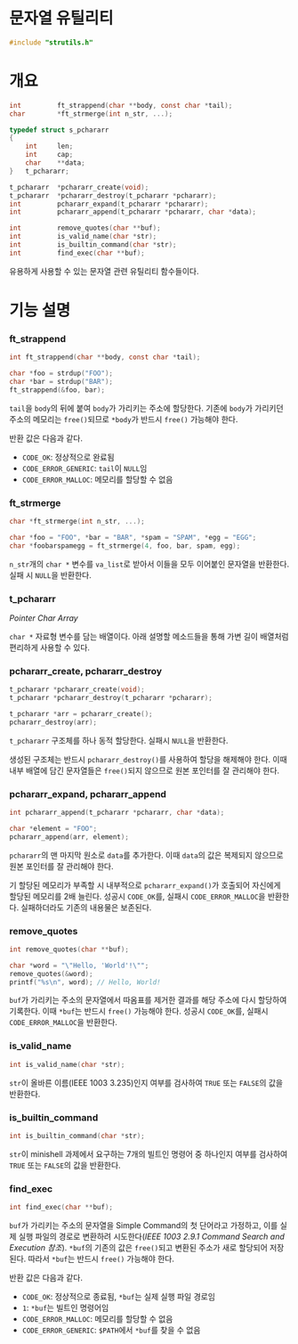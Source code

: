 # 문자열 유틸리티

```c
#include "strutils.h"
```

# 개요

```c
int			ft_strappend(char **body, const char *tail);
char		*ft_strmerge(int n_str, ...);

typedef struct s_pchararr
{
	int		len;
	int		cap;
	char	**data;
}	t_pchararr;

t_pchararr	*pchararr_create(void);
t_pchararr	*pchararr_destroy(t_pchararr *pchararr);
int			pchararr_expand(t_pchararr *pchararr);
int			pchararr_append(t_pchararr *pchararr, char *data);

int			remove_quotes(char **buf);
int			is_valid_name(char *str);
int			is_builtin_command(char *str);
int			find_exec(char **buf);
```

유용하게 사용할 수 있는 문자열 관련 유틸리티 함수들이다.

# 기능 설명

### ft_strappend

```c
int ft_strappend(char **body, const char *tail);

char *foo = strdup("FOO");
char *bar = strdup("BAR");
ft_strappend(&foo, bar);
```

`tail`을 `body`의 뒤에 붙여 `body`가 가리키는 주소에 할당한다. 기존에 `body`가 가리키던 주소의 메모리는 `free()`되므로 `*body`가 반드시 `free()` 가능해야 한다.

반환 값은 다음과 같다.

- `CODE_OK`: 정상적으로 완료됨
- `CODE_ERROR_GENERIC`: `tail`이 `NULL`임
- `CODE_ERROR_MALLOC`: 메모리를 할당할 수 없음

### ft_strmerge

```c
char *ft_strmerge(int n_str, ...);

char *foo = "FOO", *bar = "BAR", *spam = "SPAM", *egg = "EGG";
char *foobarspamegg = ft_strmerge(4, foo, bar, spam, egg);
```

`n_str`개의 `char *` 변수를 `va_list`로 받아서 이들을 모두 이어붙인 문자열을 반환한다. 실패 시 `NULL`을 반환한다.

### t_pchararr

*Pointer Char Array*

`char *` 자료형 변수를 담는 배열이다. 아래 설명할 메소드들을 통해 가변 길이 배열처럼 편리하게 사용할 수 있다.

### pchararr_create, pchararr_destroy

```c
t_pchararr *pchararr_create(void);
t_pchararr *pchararr_destroy(t_pchararr *pchararr);

t_pchararr *arr = pchararr_create();
pchararr_destroy(arr);
```

`t_pchararr` 구조체를 하나 동적 할당한다. 실패시 `NULL`을 반환한다.

생성된 구조체는 반드시 `pchararr_destroy()`를 사용하여 할당을 해제해야 한다. 이때 내부 배열에 담긴 문자열들은 `free()`되지 않으므로 원본 포인터를 잘 관리해야 한다.

### pchararr_expand, pchararr_append

```c
int pchararr_append(t_pchararr *pchararr, char *data);

char *element = "FOO";
pchararr_append(arr, element);
```

`pchararr`의 맨 마지막 원소로 `data`를 추가한다. 이때 `data`의 값은 복제되지 않으므로 원본 포인터를 잘 관리해야 한다.

기 할당된 메모리가 부족할 시 내부적으로 `pchararr_expand()`가 호출되어 자신에게 할당된 메모리를 2배 늘린다. 성공시 `CODE_OK`를, 실패시 `CODE_ERROR_MALLOC`을 반환한다. 실패하더라도 기존의 내용물은 보존된다.

### remove_quotes

```c
int remove_quotes(char **buf);

char *word = "\"Hello, 'World'!\"";
remove_quotes(&word);
printf("%s\n", word); // Hello, World!
```

`buf`가 가리키는 주소의 문자열에서 따옴표를 제거한 결과를 해당 주소에 다시 할당하여 기록한다. 이때 `*buf`는 반드시 `free()` 가능해야 한다. 성공시 `CODE_OK`를, 실패시 `CODE_ERROR_MALLOC`을 반환한다.

### is_valid_name

```c
int is_valid_name(char *str);
```

`str`이 올바른 이름(IEEE 1003 3.235)인지 여부를 검사하여 `TRUE` 또는 `FALSE`의 값을 반환한다.

### is_builtin_command

```c
int is_builtin_command(char *str);
```

`str`이 minishell 과제에서 요구하는 7개의 빌트인 명령어 중 하나인지 여부를 검사하여 `TRUE` 또는 `FALSE`의 값을 반환한다.

### find_exec

```c
int	find_exec(char **buf);
```

`buf`가 가리키는 주소의 문자열을 Simple Command의 첫 단어라고 가정하고, 이를 실제 실행 파일의 경로로 변환하려 시도한다(*IEEE 1003 2.9.1 Command Search and Execution 참조*). `*buf`의 기존의 값은 `free()`되고 변환된 주소가 새로 할당되어 저장된다. 따라서 `*buf`는 반드시 `free()` 가능해야 한다.

반환 값은 다음과 같다.

- `CODE_OK`: 정상적으로 종료됨, `*buf`는 실제 실행 파일 경로임
- `1`: `*buf`는 빌트인 명령어임
- `CODE_ERROR_MALLOC`: 메모리를 할당할 수 없음
- `CODE_ERROR_GENERIC`: `$PATH`에서 `*buf`를 찾을 수 없음
